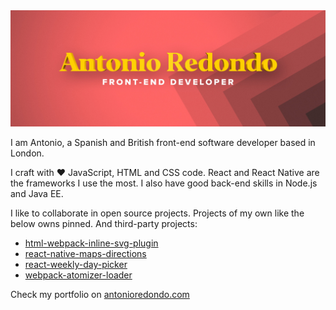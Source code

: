 <img src="https://github.com/AntonioRedondo/AntonioRedondo/raw/master/cover.jpg" width="1000px" />

I am Antonio, a Spanish and British front-end software developer based in London. 

I craft with ❤️ JavaScript, HTML and CSS code. React and React Native are the frameworks I use the most. I also have good back-end skills in Node.js and Java EE.

I like to collaborate in open source projects. Projects of my own like the below owns pinned. And third-party projects:

* [html-webpack-inline-svg-plugin](https://github.com/theGC/html-webpack-inline-svg-plugin/graphs/contributors)
* [react-native-maps-directions](https://github.com/bramus/react-native-maps-directions/pull/124)
* [react-weekly-day-picker](https://github.com/hurkanyakay/react-weekly-day-picker/pulls?q=is%3Aclosed)
* [webpack-atomizer-loader](https://github.com/acss-io/webpack-atomizer-loader/graphs/contributors)

Check my portfolio on [antonioredondo.com](https://antonioredondo.com)
